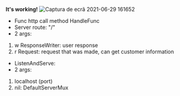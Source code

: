 **It's working!**
![Captura de ecrã 2021-06-29 161652](https://user-images.githubusercontent.com/79333175/123824488-fe4d5480-d8f5-11eb-83e5-1234e91a1f64.jpg)

- Func http call method HandleFunc
- Server route: "/"
 - 2 args:
  1. w ResponseWriter: user response
  2. r Request: request that was made, can get customer information
- ListenAndServe:
 - 2 args:
  1. localhost (port)
  2. nil: DefaultServerMux

